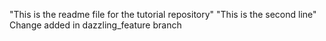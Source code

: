 "This is the readme file for the tutorial repository"
"This is the second line"
Change added in dazzling_feature branch